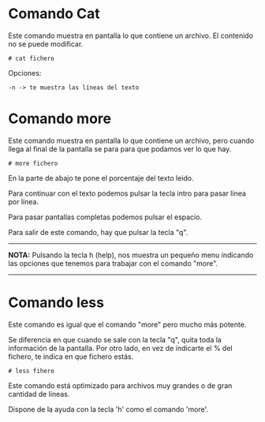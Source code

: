 # Comando Cat #

Este comando muestra en pantalla lo que contiene un archivo. El contenido no se puede modificar.

    # cat fichero

Opciones:

    -n -> te muestra las líneas del texto

# Comando more #

Este comando muestra en pantalla lo que contiene un archivo, pero cuando llega al final de la pantalla se para para que podamos ver lo que hay.

    # more fichero

En la parte de abajo te pone el porcentaje del texto leido.

Para continuar con el texto podemos pulsar la tecla intro para pasar línea por línea.

Para pasar pantallas completas podemos pulsar el espacio.

Para salir de este comando, hay que pulsar la tecla "q".

***
**NOTA:**
Pulsando la tecla h (help), nos muestra un pequeño menu indicando las opciones que tenemos para trabajar con el comando "more".
***

# Comando less #

Este comando es igual que el comando "more" pero mucho más potente.

Se diferencia en que cuando se sale con la tecla "q", quita toda la información de la pantalla. Por otro lado, en vez de indicarte el % del fichero, te indica en que fichero estás.

    # less fihero

Este comando está optimizado para archivos muy grandes o de gran cantidad de líneas.

Dispone de la ayuda con la tecla 'h' como el comando 'more'.





